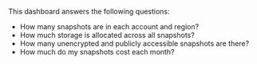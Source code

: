 This dashboard answers the following questions:

- How many snapshots are in each account and region?
- How much storage is allocated across all snapshots?
- How many unencrypted and publicly accessible snapshots are there?
- How much do my snapshots cost each month?
